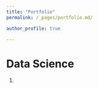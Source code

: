 ```yaml
---
title: "Portfolio"
permalink: /_pages/portfolio.md/

author_profile: true

---
```


# Data Science

1. [](https://dpygman.github.io/isetan/ "Opening an Isetan Department Store in Paris, France")

